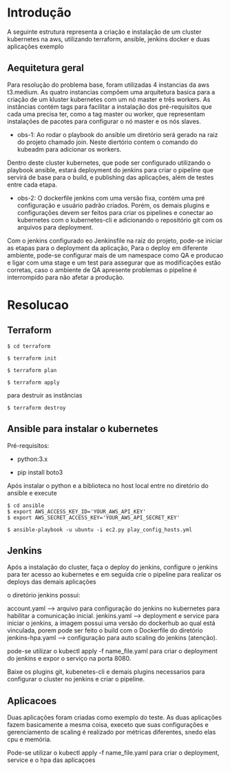 # Introdução

A seguinte estrutura representa a criação e instalação de um cluster kubernetes na aws, utilizando terraform, ansible, jenkins docker e duas aplicações exemplo

## Aequitetura geral

Para resolução do problema base, foram utilizadas 4 instancias da aws t3.medium. As quatro instancias compõem uma arquitetura basica para a criação de um kluster kubernetes com um nó master e três workers. As instâncias contém tags para facilitar a instalação dos pré-requisitos que cada uma precisa ter, como a tag master ou worker, que representam instalações de pacotes para configurar o nó master e os nós slaves.

- obs-1: Ao rodar o playbook do ansible um diretório será gerado na raiz do projeto chamado join. Neste diertório contem o comando do kubeadm para adicionar os workers.

Dentro deste cluster kubernetes, que pode ser configurado utilizando o playbook ansible, estará deployment do jenkins para criar o pipeline que servirá de base para o build, e publishing das aplicações, além de testes entre cada etapa.

- obs-2: O dockerfile jenkins com uma versão fixa, contém uma pré configuração e usuário padrão criados. Porém, os demais plugins e configurações devem ser feitos para criar os pipelines e conectar ao kubernetes com o kubernetes-cli e adicionando o repositório git com os arquivos para deployment.

Com o jenkins configurado eo Jenkinsfile na raiz do projeto, pode-se iniciar as etapas para o deployment da aplicação, Para o deploy em diferente ambiente, pode-se configurar mais de um namespace como QA e producao e ligar com uma stage e um test para assegurar que as modificações estão corretas, caso o ambiente de QA apresente problemas o pipeline é interrompido para não afetar a produção.

# Resolucao

## Terraform

```
$ cd terraform
```

```
$ terraform init
```

```
$ terraform plan
```

```
$ terraform apply
```

para destruir as instâncias

```
$ terraform destroy
```

## Ansible para instalar o kubernetes

Pré-requisitos:

 - python:3.x

 - pip install boto3

Após instalar o python e a biblioteca no host local entre no diretório do ansible e execute 

```
$ cd ansible
$ export AWS_ACCESS_KEY_ID='YOUR_AWS_API_KEY'
$ export AWS_SECRET_ACCESS_KEY='YOUR_AWS_API_SECRET_KEY'
```

```
$ ansible-playbook -u ubuntu -i ec2.py play_config_hosts.yml
```

## Jenkins

Após a instalação do cluster, faça o deploy do jenkins, configure o jenkins para ter acesso ao kubernetes e em seguida crie o pipeline para realizar os deploys das demais aplicações

o diretório jenkins possui:

account.yaml --> arquivo para configuração do jenkins no kubernetes para habilitar a comunicação inicial.
jenkins.yaml --> deployment e service para iniciar o jenkins, a imagem possui uma versão do dockerhub ao qual está vinculada, porem pode ser feito o build com o Dockerfile do diretório
jenkins-hpa.yaml --> configuração para auto scaling do jenkins (atenção).

pode-se utilizar o kubectl apply -f name_file.yaml para criar o deployment do jenkins e expor o serviço na porta 8080.

Baixe os plugins git, kubenetes-cli e demais plugins necessarios para configurar o cluster no jenkins e criar o pipeline.

## Aplicacoes

Duas aplicações foram criadas como exemplo do teste. As duas aplicações fazem basicamente a mesma coisa, execeto que suas configurações e gerenciamento de scaling é realizado por métricas diferentes, snedo elas cpu e memória. 

Pode-se utilizar o kubectl apply -f name_file.yaml para criar o deployment, service e o hpa das aplicaçoes

